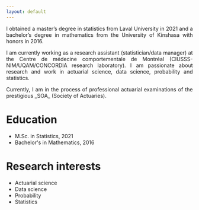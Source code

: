 ```yaml
---
layout: default
---
```


<!-- Text can be **bold**, _italic_, or ~~strikethrough~~.

[Link to another page](./another-page.html).

There should be whitespace between paragraphs.

There should be whitespace between paragraphs. We recommend including a README, or a file with information about your project. -->


<div style="text-align: justify"> <p>I obtained a master’s degree in statistics from Laval University in 2021 and a bachelor’s degree in mathematics from the University of Kinshasa with honors in 2016.</p>
<p>I am currently working as a research assistant (statistician/data manager) at the Centre de médecine comportementale de Montréal (CIUSSS-NIM/UQAM/CONCORDIA research laboratory). I am passionate about research and work in actuarial science, data science, probability and statistics.</p> 
<p>Currently, I am in the process of professional actuarial examinations of the prestigious _SOA_ (Society of Actuaries).</p>
</div>

# Education

* M.Sc. in Statistics, 2021
* Bachelor's in Mathematics, 2016

# Research interests

* Actuarial science
* Data science
* Probability
* Statistics
